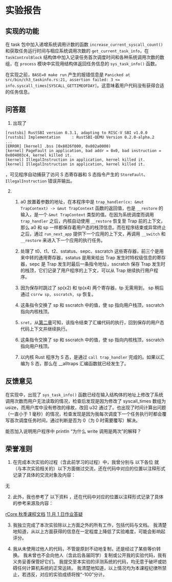 # 实验报告

## 实现的功能

在 task 包中加入递增系统调用计数的函数 `increase_current_syscall_count()` 和获取任务运行时间与相应系统调用次数的 `get_current_task_info`，在 `TaskControlBlock` 结构体中加入记录任务首次调度时间和各种系统调用次数的数组，在 `process` 模块中实现用结构体返回任务信息的 `sys_task_info()` 函数。

在实现之前，`BASE=0 make run` 产生的报错信息是 `Panicked at src/bin/ch3_taskinfo.rs:21, assertion failed: 3 <= info.syscall_times[SYSCALL_GETTIMEOFDAY]`。这意味着用户代码没有获得合适的任务信息。

## 问答题

1. 出现了
```
[rustsbi] RustSBI version 0.3.1, adapting to RISC-V SBI v1.0.0
[rustsbi] Implementation     : RustSBI-QEMU Version 0.2.0-alpha.2
...
[ERROR] [kernel] .bss [0x8026f000, 0x802a0000)
[kernel] PageFault in application, bad addr = 0x0, bad instruction = 0x804003c4, kernel killed it.
[kernel] IllegalInstruction in application, kernel killed it.
[kernel] IllegalInstruction in application, kernel killed it.
```
，可见程序自动捕获了访问 S 态寄存器和 S 态指令产生的 `StoreFault`、 `IllegalInstruction` 错误并输出。

2.
    1. a0 放置着参数的地址，在本程序中是 `trap_handler(cx: &mut TrapContext) -> &mut TrapContext` 函数的返回值，也是 `__restore` 的输入，是一个 `&mut TrapContext` 类型的值。在因为系统调度而调用 `trap_handler` 之后，内核自动使用 `__restore` 恢复至 Trap 前的上下文，那么 a0 和 sp 一样都保存着用户态的栈顶信息。而在程序结束或异常终止之后，通过 `run_next_app` 提供下一个应用的上下文，再调用 `__switch` 和 `__restore` 来进入下一个应用的执行任务。

    2. 处理了 t0、t1、t2、sstatus、sepc、sscratch 这些寄存器，前三个是用来中转的通用寄存器，sstatus 是用来给出 Trap 发生时特权级信息的寄存器，sepc 是 Trap 发生时最后一条指令地址，sscratch 保存 Trap 发生时的栈顶，它们记录了用户程序的上下文，可以从 Trap 继续执行用户程序。

    3. 因为保存时跳过了 sp(x2) 和 tp(x4) 两个寄存器，tp 无需用到， sp 稍后通过 `csrrw sp, sscratch, sp` 恢复。

    4. 这条指令交换了 sp 和 sscratch 中的值，使 sp 指向用户栈顶，sscratch指向内核栈顶。

    5. `sret`，从[第二章](http://learningos.cn/rCore-Tutorial-Guide-2023A/chapter2/4trap-handling.html)可知，该指令结束了汇编代码的执行，回到保存的用户态代码上下文并继续执行。

    6. 这条指令交换了 sp 和 sscratch 中的值，使 sp 指向内核栈顶，sscratch指向用户栈顶。

    7. 以内核 Rust 程序为 S 态，是通过 `call trap_handler` 完成的。如果以汇编为 S 态，那么在 __alltraps 汇编函数就已经发生了。

## 反馈意见

在实现中，出现了 `sys_task_info()` 函数已经在输入结构体的地址上修改了系统调用次数而用户无法读取的情况，检查后发现是因为修改了 syscall_times 数组为 usize，而用户库中没有修改的缘故，改回 u32 通过了。也出现了时间计算出问题（一直小于 1 毫秒）的情况，检查发现是因为我每次调度下一个任务执行时都会覆写首次调度任务时间，通过判断是否为 0（为 0 时需要覆写）解决。

能否加入说明用户程序中 println “为什么 write 调用是两次”的解释？

## 荣誉准则

1. 在完成本次实验的过程（含此前学习的过程）中，我曾分别与 以下各位 就（与本次实验相关的）以下方面做过交流，还在代码中对应的位置以注释形式记录了具体的交流对象及内容：

无

2. 此外，我也参考了 以下资料 ，还在代码中对应的位置以注释形式记录了具体的参考来源及内容：

[rCore 秋季课程文档](http://learningos.cn/rCore-Tutorial-Guide-2023A/honorcode.html)
[11 月 1 日作业答疑](https://sjodqtoogh.feishu.cn/docx/PQ4fd6LS9oTAeBxCnU8cQXisn7f)

3. 我独立完成了本次实验除以上方面之外的所有工作，包括代码与文档。 我清楚地知道，从以上方面获得的信息在一定程度上降低了实验难度，可能会影响起评分。

4. 我从未使用过他人的代码，不管是原封不动地复制，还是经过了某些等价转换。 我未曾也不会向他人（含此后各届同学）复制或公开我的实验代码，我有义务妥善保管好它们。 我提交至本实验的评测系统的代码，均无意于破坏或妨碍任何计算机系统的正常运转。 我清楚地知道，以上情况均为本课程纪律所禁止，若违反，对应的实验成绩将按“-100”分计。